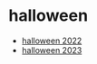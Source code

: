 # halloween

- [halloween 2022](/categories/halloween_2022.md)
- [halloween 2023](/categories/halloween_2023.md)

